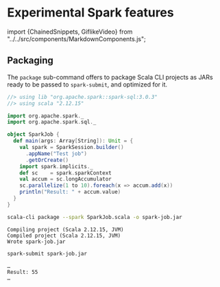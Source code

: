 # Experimental Spark features

import {ChainedSnippets, GiflikeVideo} from "../../src/components/MarkdownComponents.js";

## Packaging

The `package` sub-command offers to package Scala CLI projects as JARs ready to be passed
to `spark-submit`, and optimized for it.

<ChainedSnippets>

```scala title=SparkJob.scala
//> using lib "org.apache.spark::spark-sql:3.0.3"
//> using scala "2.12.15"

import org.apache.spark._
import org.apache.spark.sql._

object SparkJob {
  def main(args: Array[String]): Unit = {
    val spark = SparkSession.builder()
      .appName("Test job")
      .getOrCreate()
    import spark.implicits._
    def sc    = spark.sparkContext
    val accum = sc.longAccumulator
    sc.parallelize(1 to 10).foreach(x => accum.add(x))
    println("Result: " + accum.value)
  }
}
```

```bash
scala-cli package --spark SparkJob.scala -o spark-job.jar
```

```text
Compiling project (Scala 2.12.15, JVM)
Compiled project (Scala 2.12.15, JVM)
Wrote spark-job.jar
```

```bash
spark-submit spark-job.jar
```

```text
…
Result: 55
…
```

</ChainedSnippets>
